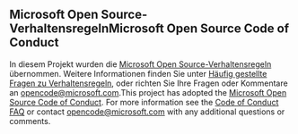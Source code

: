 ## <a name="microsoft-open-source-code-of-conduct"></a><span data-ttu-id="0e7e5-101">Microsoft Open Source-Verhaltensregeln</span><span class="sxs-lookup"><span data-stu-id="0e7e5-101">Microsoft Open Source Code of Conduct</span></span>
<span data-ttu-id="0e7e5-p101">In diesem Projekt wurden die [Microsoft Open Source-Verhaltensregeln](https://opensource.microsoft.com/codeofconduct/) übernommen. Weitere Informationen finden Sie unter [Häufig gestellte Fragen zu Verhaltensregeln](https://opensource.microsoft.com/codeofconduct/faq/), oder richten Sie Ihre Fragen oder Kommentare an [opencode@microsoft.com](mailto:opencode@microsoft.com).</span><span class="sxs-lookup"><span data-stu-id="0e7e5-p101">This project has adopted the [Microsoft Open Source Code of Conduct](https://opensource.microsoft.com/codeofconduct/). For more information see the [Code of Conduct FAQ](https://opensource.microsoft.com/codeofconduct/faq/) or contact [opencode@microsoft.com](mailto:opencode@microsoft.com) with any additional questions or comments.</span></span>
